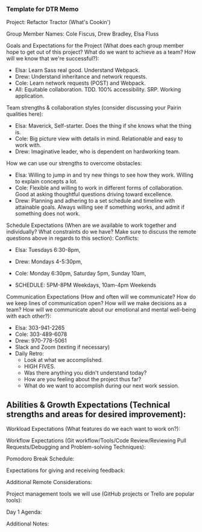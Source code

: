 
### Template for DTR Memo

Project: Refactor Tractor (What's Cookin')

Group Member Names: Cole Fiscus, Drew Bradley, Elsa Fluss

Goals and Expectations for the Project (What does each group member hope to get out of this project? What do we want to achieve as a team? How will we know that we're successful?):
- Elsa: Learn Sass real good. Understand Webpack.
- Drew: Understand inheritance and network requests.
- Cole: Learn network requests (POST) and Webpack.
- All: Equitable collaboration. TDD. 100% accessibility. SRP. Working application.
	
Team strengths & collaboration styles (consider discussing your Pairin qualities here):
- Elsa: Maverick, Self-starter. Does the thing if she knows what the thing is.
- Cole: Big picture view with details in mind. Relationable and easy to work with.
- Drew: Imaginative leader, who is dependent on hardworking team.

How we can use our strengths to overcome obstacles:
- Elsa: Willing to jump in and try new things to see how they work. Willing to explain concepts a lot.
- Cole: Flexible and willing to work in different forms of collaboration. Good at asking thoughtful questions driving toward excellence.
- Drew: Planning and adhering to a set schedule and timeline with attainable goals. Always willing see if something works, and admit if something does not work.

Schedule Expectations (When are we available to work together and individually? What constraints do we have? Make sure to discuss the remote questions above in regards to this section):
Conflicts:
- Elsa: Tuesdays 6:30-8pm, 
- Drew: Mondays 4-5:30pm, 
- Cole: Monday 6:30pm, Saturday 5pm, Sunday 10am, 

- SCHEDULE: 5PM-8PM Weekdays, 10am-4pm Weekends

Communication Expectations (How and often will we communicate? How do we keep lines of communication open? How will we make decisions as a team? How will we communicate about our emotional and mental well-being with each other?):
- Elsa: 303-941-2265
- Cole: 303-489-6078
- Drew: 970-778-5061
- Slack and Zoom (texting if necessary)
- Daily Retro: 
   - Look at what we accomplished.
   - HIGH FIVES.
   - Was there anything you didn't understand today?
   - How are you feeling about the project thus far?
   - What do we want to accomplish during our next work session.

Abilities & Growth Expectations (Technical strengths and areas for desired improvement):
- 

Workload Expectations (What features do we each want to work on?):

Workflow Expectations (Git workflow/Tools/Code Review/Reviewing Pull Requests/Debugging and Problem-solving Techniques): 

Pomodoro Break Schedule:

Expectations for giving and receiving feedback:

Additional Remote Considerations:

Project management tools we will use (GitHub projects or Trello are popular tools):

Day 1 Agenda: 

Additional Notes:
